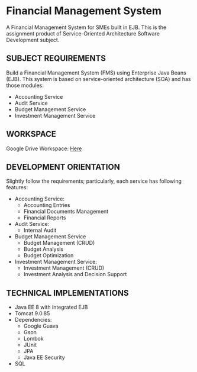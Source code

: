 # Financial Management System
 A Financial Management System for SMEs built in EJB. This is the assignment product of Service-Oriented Architecture Software Development subject.

## SUBJECT REQUIREMENTS
Build a Financial Management System (FMS) using Enterprise Java Beans (EJB). This system is based on service-oriented architecture (SOA) and has those modules:
- Accounting Service
- Audit Service
- Budget Management Service
- Investment Management Service

## WORKSPACE
Google Drive Workspace: [Here](https://drive.google.com/drive/folders/188wLTgtKe_o-J1SOLIwkq6dbO7gcE-7o?usp=share_link)

## DEVELOPMENT ORIENTATION
Slightly follow the requirements; particularly, each service has following features:
- Accounting Service:
  + Accounting Entries
  + Financial Documents Management
  + Financial Reports
- Audit Service:
  + Internal Audit
- Budget Management Service
  + Budget Management (CRUD)
  + Budget Analysis
  + Budget Optimization
- Investment Management Service:
  + Investment Management (CRUD)
  + Investment Analysis and Decision Support

## TECHNICAL IMPLEMENTATIONS
- Java EE 8 with integrated EJB
- Tomcat 9.0.85
- Dependencies:
  + Google Guava
  + Gson
  + Lombok
  + JUnit
  + JPA
  + Java EE Security
- SQL

